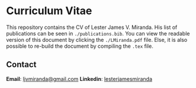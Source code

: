 # Curriculum Vitae

This repository contains the CV of Lester James V. Miranda. His list of
publications can be seen in `./publications.bib`. You can view the readable
version of this document by clicking the `./LMiranda.pdf` file. Else, it
is also possible to re-build the document by compiling the `.tex` file.

## Contact

__Email__: ljvmiranda@gmail.com
__Linkedin__: [lesterjamesmiranda](https://www.linkedin.com/in/lesterjamesmiranda/)
